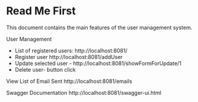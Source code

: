 # Read Me First
This document contains the main features of the user management system.


User Management
- List of registered users: http://localhost:8081/
- Register user http://localhost:8081/addUser
- Update selected user - http://localhost:8081/showFormForUpdate/1
- Delete user- button click

View List of Email Sent
http://localhost:8081/emails

Swagger Documentation
http://localhost:8081/swagger-ui.html
